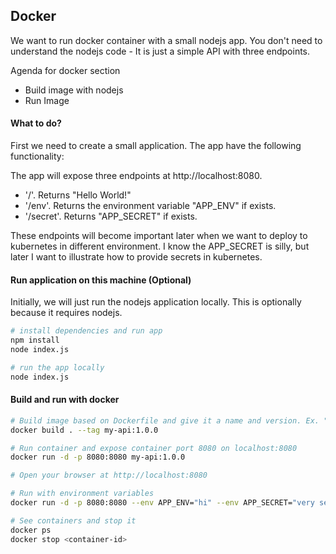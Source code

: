 ## Docker

We want to run docker container with a small nodejs app. You don't need to understand the nodejs code - It is just a simple API with three endpoints.    

Agenda for docker section
- Build image with nodejs
- Run Image

#### What to do?
First we need to create a small application. The app have the following functionality:   

The app will expose three endpoints at http://localhost:8080.
- '/'. Returns "Hello World!" 
- '/env'. Returns the environment variable "APP_ENV" if exists.
- '/secret'. Returns "APP_SECRET" if exists.

These endpoints will become important later when we want to deploy to kubernetes in different environment. I know the APP_SECRET is silly, but later I want to illustrate how to provide secrets in kubernetes.  

#### Run application on this machine (Optional)
Initially, we will just run the nodejs application locally. This is optionally because it requires nodejs.

```bash
# install dependencies and run app
npm install
node index.js

# run the app locally
node index.js
```

#### Build and run with docker
```bash
# Build image based on Dockerfile and give it a name and version. Ex. "my-api:1.0.0"
docker build . --tag my-api:1.0.0

# Run container and expose container port 8080 on localhost:8080 
docker run -d -p 8080:8080 my-api:1.0.0

# Open your browser at http://localhost:8080

# Run with environment variables
docker run -d -p 8080:8080 --env APP_ENV="hi" --env APP_SECRET="very secret message" my-api:1.0.0

# See containers and stop it
docker ps
docker stop <container-id>
```
